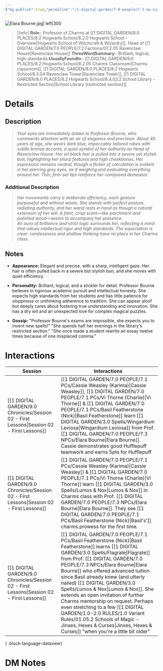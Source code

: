 ```yaml
---
{"dg-publish":true,"permalink":"/1-digital-garden/7-0-people/7-3-np-cs/elara-bourne/","tags":["#person","hogwarts","hogwarts-faculty","professor","#ravenclaw"]}
---
```


![Elara Bourne.jpg| left|300](/img/user/1%20DIGITAL%20GARDEN/7.0%20PEOPLE/7.3%20NPCs/Headshots/Elara%20Bourne.jpg)
>[!info] 
>**Role**:: Professor of Charms at [[1 DIGITAL GARDEN/8.0 PLACES/8.2 Hogwarts School/8.2.0 Hogwarts School - Overview\|Hogwarts School of Witchcraft & Wizardry]]. Head of [[1 DIGITAL GARDEN/7.0 PEOPLE/7.2 Factions/07.2.05 Ravenclaw House\|Ravenclaw House]]
>**ThreeWordSummary**:: Brilliant, logical, high-standards
>**UsuallyFoundIn**:: [[1 DIGITAL GARDEN/8.0 PLACES/8.2 Hogwarts School/8.2.05 Charms Classroom\|Charms classroom]], [[1 DIGITAL GARDEN/8.0 PLACES/8.2 Hogwarts School/8.3.04 Ravenclaw Tower\|Ravenclaw Tower]], [[1 DIGITAL GARDEN/8.0 PLACES/8.2 Hogwarts School/8.4.03.2 School Library - Restricted Section\|School Library (restricted section)]]

# Details

## Description
>_Your eyes are immediately drawn to Professor Bourne, who commands attention with an air of elegance and precision. About 40 years of age, she wears dark blue, impeccably tailored robes with subtle bronze accents, a quiet symbol of her authority as Head of Ravenclaw House._ 
>_Her jet black hair is pulled into a severe yet stylish bun, highlighting her sharp features and high cheekbones. Her expression remains neutral, though a flicker of calculation is evident in her piercing grey eyes, as if weighing and evaluating everything around her. Thin, firm-set lips reinforce her composed demeanor._  

### Additional Description
>_Her movements carry a deliberate efficiency, each gesture purposeful and without waste. She stands with perfect posture, radiating authority, and her wand rests in hand as though a natural extension of her will. A faint, crisp scent—like parchment and polished wood—seems to accompany her presence._  
>_An aura of brilliance and strict logic surrounds her, reflecting a mind that values intellectual rigor and high standards. The expectation is clear: carelessness and shallow thinking have no place in her Charms class._

## Notes

- **Appearance:** Elegant and precise, with a sharp, intelligent gaze. Her hair is often pulled back in a severe but stylish bun, and she moves with quiet efficiency.
    
- **Personality:** Brilliant, logical, and a stickler for detail. Professor Bourne believes in rigorous academic pursuit and intellectual honesty. She expects high standards from her students and has little patience for sloppiness or unthinking adherence to tradition. She can appear aloof but deeply cares about fostering true understanding and innovation. She has a dry wit and an unexpected love for complex magical puzzles.
    
- **Gossip:** "Professor Bourne's exams are impossible, she expects you to invent new spells!" "She spends half her evenings in the library's restricted section." "She once made a student rewrite an essay twelve times because of one misplaced comma."
    

# Interactions

| Session                                                                                       | Interactions                                                                                                                                                                                                                                                                                                                                                                                                          |
| --------------------------------------------------------------------------------------------- | --------------------------------------------------------------------------------------------------------------------------------------------------------------------------------------------------------------------------------------------------------------------------------------------------------------------------------------------------------------------------------------------------------------------- |
| [[1 DIGITAL GARDEN/9.0 Chronicles/Session 02 - First Lessons\|Session 02 - First Lessons]] | [[1 DIGITAL GARDEN/7.0 PEOPLE/7.1 PCs/Cassie Weasley (Karima)\|Cassie Weasley]], [[1 DIGITAL GARDEN/7.0 PEOPLE/7.1 PCs/Vi Thorne (Charlie)\|Vi Thorne]] & [[1 DIGITAL GARDEN/7.0 PEOPLE/7.1 PCs/Basil Featherstone (Nick)\|Basil Featherstone]] learn [[1 DIGITAL GARDEN/3.0 Spells/Wingardium Leviosa\|Wingardium Leviosa]] from Prof. [[1 DIGITAL GARDEN/7.0 PEOPLE/7.3 NPCs/Elara Bourne\|Elara Bourne]]. Cassie demonstrates good Hufflepuff teamwork and earns 5pts for Hufflepuff                                                                                                                                              |
| [[1 DIGITAL GARDEN/9.0 Chronicles/Session 02 - First Lessons\|Session 02 - First Lessons]] | [[1 DIGITAL GARDEN/7.0 PEOPLE/7.1 PCs/Cassie Weasley (Karima)\|Cassie Weasley]] & [[1 DIGITAL GARDEN/7.0 PEOPLE/7.1 PCs/Vi Thorne (Charlie)\|Vi Thorne]] learn [[1 DIGITAL GARDEN/3.0 Spells/Lumos & Nox\|Lumos & Nox]] in Charms class with Prof. [[1 DIGITAL GARDEN/7.0 PEOPLE/7.3 NPCs/Elara Bourne\|Elara Bourne]]. They see [[1 DIGITAL GARDEN/7.0 PEOPLE/7.1 PCs/Basil Featherstone (Nick)\|Basil's']] charms prowess for the first time.                                                                                                                                                                               |
| [[1 DIGITAL GARDEN/9.0 Chronicles/Session 02 - First Lessons\|Session 02 - First Lessons]] | [[1 DIGITAL GARDEN/7.0 PEOPLE/7.1 PCs/Basil Featherstone (Nick)\|Basil Featherstone]] learns [[1 DIGITAL GARDEN/3.0 Spells/Flagrate\|Flagrate]] from Prof. [[1 DIGITAL GARDEN/7.0 PEOPLE/7.3 NPCs/Elara Bourne\|Elara Bourne]] who offered advanced tuition since Basil already knew (and utterly nailed) [[1 DIGITAL GARDEN/3.0 Spells/Lumos & Nox\|Lumos & Nox]]. She extends an open invitation of further Charms mentorship on request. Perhaps even stretching to a few [[1 DIGITAL GARDEN/1.0-2.0 RULES/1.0 Variant Rules/01.05.2 Schools of Magic - Jinxes, Hexes & Curses\|Jinxes, Hexes & Curses]] "when you're a little bit older" |

{ .block-language-dataview}


# DM Notes
